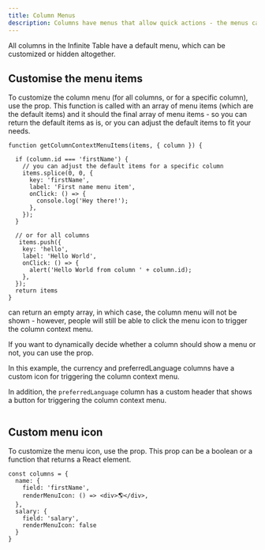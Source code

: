```yaml
---
title: Column Menus
description: Columns have menus that allow quick actions - the menus can be customized or hidden altogether.
---
```


All columns in the Infinite Table have a default menu, which can be customized or hidden altogether.

## Customise the menu items

To customize the column menu (for all columns, or for a specific column), use the <PropLink name="getColumContextMenuItems" /> prop. This function is called with an array of menu items (which are the default items) and it should the final array of menu items - so you can return the default items as is, or you can adjust the default items to fit your needs.

```tsx title=customizing-column-menu
function getColumnContextMenuItems(items, { column }) {

  if (column.id === 'firstName') {
    // you can adjust the default items for a specific column
    items.splice(0, 0, {
      key: 'firstName',
      label: 'First name menu item',
      onClick: () => {
        console.log('Hey there!');
      },
    });
  }

  // or for all columns
   items.push({
    key: 'hello',
    label: 'Hello World',
    onClick: () => {
      alert('Hello World from column ' + column.id);
    },
  });
  return items
}

```

<Note>

<PropLink name="getColumnContextMenuItems" /> can return an empty array, in which case, the column menu will not be shown - however, people will still be able to click the menu icon to trigger the column context menu.

If you want to dynamically decide whether a column should show a menu or not, you can use the <PropLink name="columns.renderMenuIcon" /> prop.

</Note>


<Sandpack title="Custom column menu items and custom menu icon">


<Description>

In this example, the currency and preferredLanguage columns have a custom icon for triggering the column context menu.

In addition, the `preferredLanguage` column has a custom header that shows a button for triggering the column context menu.

</Description>

```tsx file=$DOCS/reference/getColumnContextMenuItems-example.page.tsx

```

</Sandpack>


## Custom menu icon

To customize the menu icon, use the <PropLink name="columns.renderMenuIcon" /> prop. This prop can be a boolean or a function that returns a React element.

```tsx title=custom-menu-icon
const columns = {
  name: {
    field: 'firstName',
    renderMenuIcon: () => <div>🌎</div>,
  },
  salary: {
    field: 'salary',
    renderMenuIcon: false
  }
}
```